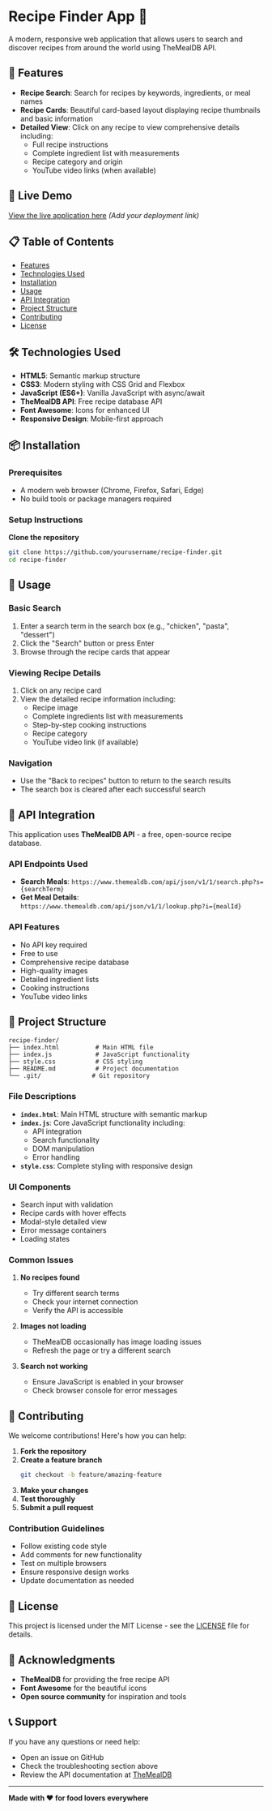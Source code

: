 # Recipe Finder App 🍳

A modern, responsive web application that allows users to search and discover recipes from around the world using TheMealDB API.

## 🌟 Features

- **Recipe Search**: Search for recipes by keywords, ingredients, or meal names
- **Recipe Cards**: Beautiful card-based layout displaying recipe thumbnails and basic information
- **Detailed View**: Click on any recipe to view comprehensive details including:
  - Full recipe instructions
  - Complete ingredient list with measurements
  - Recipe category and origin
  - YouTube video links (when available)


## 🚀 Live Demo

[View the live application here](#) *(Add your deployment link)*

## 📋 Table of Contents

- [Features](#-features)
- [Technologies Used](#-technologies-used)
- [Installation](#-installation)
- [Usage](#-usage)
- [API Integration](#-api-integration)
- [Project Structure](#-project-structure)
- [Contributing](#-contributing)
- [License](#-license)

## 🛠️ Technologies Used

- **HTML5**: Semantic markup structure
- **CSS3**: Modern styling with CSS Grid and Flexbox
- **JavaScript (ES6+)**: Vanilla JavaScript with async/await
- **TheMealDB API**: Free recipe database API
- **Font Awesome**: Icons for enhanced UI
- **Responsive Design**: Mobile-first approach

## 📦 Installation

### Prerequisites

- A modern web browser (Chrome, Firefox, Safari, Edge)
- No build tools or package managers required

### Setup Instructions

**Clone the repository**
   ```bash
   git clone https://github.com/yourusername/recipe-finder.git
   cd recipe-finder
   ```

## 🎯 Usage

### Basic Search
1. Enter a search term in the search box (e.g., "chicken", "pasta", "dessert")
2. Click the "Search" button or press Enter
3. Browse through the recipe cards that appear

### Viewing Recipe Details
1. Click on any recipe card
2. View the detailed recipe information including:
   - Recipe image
   - Complete ingredients list with measurements
   - Step-by-step cooking instructions
   - Recipe category
   - YouTube video link (if available)

### Navigation
- Use the "Back to recipes" button to return to the search results
- The search box is cleared after each successful search

## 🔌 API Integration

This application uses **TheMealDB API** - a free, open-source recipe database.

### API Endpoints Used

- **Search Meals**: `https://www.themealdb.com/api/json/v1/1/search.php?s={searchTerm}`
- **Get Meal Details**: `https://www.themealdb.com/api/json/v1/1/lookup.php?i={mealId}`

### API Features
- No API key required
- Free to use
- Comprehensive recipe database
- High-quality images
- Detailed ingredient lists
- Cooking instructions
- YouTube video links

## 📁 Project Structure

```
recipe-finder/
├── index.html          # Main HTML file
├── index.js            # JavaScript functionality
├── style.css           # CSS styling
├── README.md           # Project documentation
└── .git/              # Git repository
```

### File Descriptions

- **`index.html`**: Main HTML structure with semantic markup
- **`index.js`**: Core JavaScript functionality including:
  - API integration
  - Search functionality
  - DOM manipulation
  - Error handling
- **`style.css`**: Complete styling with responsive design


### UI Components
- Search input with validation
- Recipe cards with hover effects
- Modal-style detailed view
- Error message containers
- Loading states



### Common Issues

1. **No recipes found**
   - Try different search terms
   - Check your internet connection
   - Verify the API is accessible

2. **Images not loading**
   - TheMealDB occasionally has image loading issues
   - Refresh the page or try a different search

3. **Search not working**
   - Ensure JavaScript is enabled in your browser
   - Check browser console for error messages

## 🤝 Contributing

We welcome contributions! Here's how you can help:

1. **Fork the repository**
2. **Create a feature branch**
   ```bash
   git checkout -b feature/amazing-feature
   ```
3. **Make your changes**
4. **Test thoroughly**
5. **Submit a pull request**

### Contribution Guidelines
- Follow existing code style
- Add comments for new functionality
- Test on multiple browsers
- Ensure responsive design works
- Update documentation as needed

## 📄 License

This project is licensed under the MIT License - see the [LICENSE](LICENSE) file for details.

## 🙏 Acknowledgments

- **TheMealDB** for providing the free recipe API
- **Font Awesome** for the beautiful icons
- **Open source community** for inspiration and tools

## 📞 Support

If you have any questions or need help:
- Open an issue on GitHub
- Check the troubleshooting section above
- Review the API documentation at [TheMealDB](https://www.themealdb.com/api.php)

---

**Made with ❤️ for food lovers everywhere** 